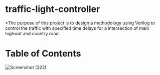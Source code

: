 # traffic-light-controller
*The purpose of this project is to design a methodology using Verilog to control the traffic with specified time delays for a intersection of main highwat and country road.
# Table of Contents
![Screenshot (322)](https://github.com/user-attachments/assets/31a0638d-da67-4c6a-a9d4-63426d72ccfb)
